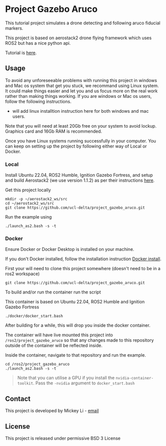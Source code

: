 # Project Gazebo Aruco

This tutorial project simulates a drone detecting and following aruco fiducial markers.

This project is based on aerostack2 drone flying framework which uses ROS2 but has a nice python api.

Tutorial is [here](https://ucl-delta.github.io/project_gazebo_aruco/).

## Usage

To avoid any unforeseeable problems with running this project in windows and Mac os system that get you stuck, we recommand using Linux system. It could make things easier and let you and us focus more on the real work rather than making things working. If you are windows or Mac os users, follow the following instructions.
- will add linux installtion instruction here for both windows and mac users.

<!--- - Windows: Docker and Docker with VNC (You will need the WSL2 backend)
- Max OSX: Docker with VNC > **Windows** You will need to install WSL2 for Docker and these docker containers to work. [Instructions Here](https://learn.microsoft.com/en-us/windows/wsl/install)

See Documentation for detailed instructions -->

Note that you will need at least 20Gb free on your system to avoid lockup. Graphics card and 16Gb RAM is recommended. 

Once you have Linux systems running successfully in your computer. You can keep on setting up the project by following either way of Local or Docker.

### Local

Install Ubuntu 22.04, ROS2 Humble, Ignition Gazebo Fortress, and setup and build Aerostack2 (we use version 1.1.2) as per their instructions [here](https://ucl-delta.github.io/project_gazebo_aruco/simulation/installation/#environment-installation).

Get this project locally

```
mkdir -p ~/aerostack2_ws/src
cd ~/aerostack2_ws/src
git clone https://github.com/ucl-delta/project_gazebo_aruco.git
```

Run the example using 

```
./launch_as2.bash -s -t
```

### Docker

Ensure Docker or Docker Desktop is installed on your machine. 

If you don't Docker installed, follow the installation instruction [Docker install](https://docs.docker.com/desktop/setup/install/linux/ubuntu/).

First your will need to clone this project somewhere (doesn't need to be in a ros2 workspace)

```
git clone https://github.com/ucl-delta/project_gazebo_aruco.git
```

To build and/or run the container run the script

This container is based on Ubuntu 22.04, ROS2 Humble and Ignition Gazebo Fortress

```
./docker/docker_start.bash
```

After building for a while, this will drop you inside the docker container.

The container will have live mounted this project into `/ros2/project_gazebo_aruco` so that any changes made to this repository outside of the container will be reflected inside. 

Inside the container, navigate to that repository and run the example.

```
cd /ros2/project_gazebo_aruco
./launch_as2.bash -s -t
```

> Note that you can utilise a GPU if you install the `nvidia-container-toolkit`. Pass the `-nvidia` argument to `docker_start.bash`

<!--- ### Docker with VNC

This will enable all of the ROS2 to run standalone with no outside network connections. It makes use of a Virtual Network Computing interface to share a the container's desktop GUI with the outside world. In this case your browser! 

Ensure Docker or Docker Desktop is installed on your machine

First your will need to clone this project somewhere (doesn't need to be in a ros2 workspace)

```
git clone https://github.com/ucl-delta/project_gazebo_aruco.git
```

To build and/or run the container run the script

This container is based on Ubuntu 22.04, ROS2 Humble and Ignition Gazebo Fortress

```
./docker/docker_vnc_start.bash
```

After building for a while, this will say that it has started the VNC server

> Note: The first time you build it it may time out. Run the command again and it should comeplete the build. 

Go into a browser and navigate to `https://127.0.0.1:6080` and press `connect`. This will drop you into an ubunut22.04 desktop environment with all the things you need! 

The container will have live mounted this project into `/ros2/project_gazebo_aruco` so that any changes made to this repository outside of the container will be reflected inside. 

Open up a terminal (`terminator`) and navigate to `/ros2/project_gazebo_aruco` to run the example. 

```
cd /ros2/project_gazebo_aruco
./launch_as2.bash -s -t
```

> Note that you can utilise a GPU if you install the `nvidia-container-toolkit`. Pass the `-nvidia` argument to `docker_vnc_start.bash` when running the vnc.  -->



## Contact

This project is developed by Mickey Li - [email](mickey.li@ucl.ac.uk)

## License

This project is released under permissive BSD 3 License


